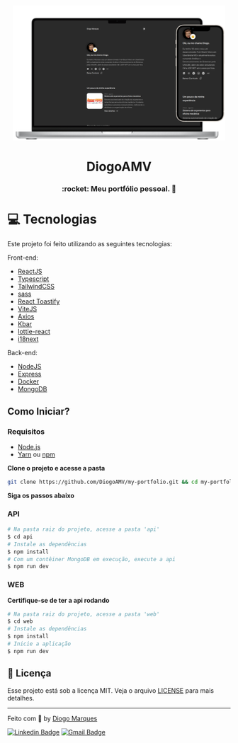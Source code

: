 <p align="center">
   <img src="preview.png" alt="portfolio" width="480px"/>
</p>

<h1 align="center">DiogoAMV</h1>

<h3 align="center">
  :rocket: Meu portfólio pessoal. 🚀
</h3>


# :computer: Tecnologias

Este projeto foi feito utilizando as seguintes tecnologias:

Front-end:
* [ReactJS](https://reactjs.org/)
* [Typescript](https://www.typescriptlang.org/)
* [TailwindCSS](https://tailwindcss.com/)
* [sass](https://sass-lang.com/)
* [React Toastify](https://www.npmjs.com/package/react-toastify)
* [ViteJS](https://vitejs.dev/)
* [Axios](https://axios-http.com/ptbr/docs/intro)
* [Kbar](https://kbar.vercel.app/)
* [lottie-react](https://lottiereact.com/)
* [i18next](https://www.i18next.com/)

Back-end:
* [NodeJS](https://nodejs.org/en)
* [Express](https://expressjs.com/)
* [Docker](https://www.docker.com/)
* [MongoDB](https://www.mongodb.com/)

## Como Iniciar?

### Requisitos

- [Node.js](https://nodejs.org/en/)
- [Yarn](https://classic.yarnpkg.com/) ou [npm](https://www.npmjs.com/package/npm)

**Clone o projeto e acesse a pasta**

```bash
git clone https://github.com/DiogoAMV/my-portfolio.git && cd my-portfolio
```

**Siga os passos abaixo**

### API

```bash
# Na pasta raiz do projeto, acesse a pasta 'api'
$ cd api
# Instale as dependências
$ npm install
# Com um contêiner MongoDB em execução, execute a api
$ npm run dev
```

### WEB

**Certifique-se de ter a api rodando**

```bash
# Na pasta raiz do projeto, acesse a pasta 'web'
$ cd web
# Instale as dependências
$ npm install
# Inicie a aplicação
$ npm run dev
```

## :memo: Licença

Esse projeto está sob a licença MIT. Veja o arquivo [LICENSE](LICENSE.md) para mais detalhes.

---

Feito com :purple_heart: by [Diogo Marques](https://github.com/DiogoAMV)

[![Linkedin Badge](https://img.shields.io/badge/-Diogo%20Marques-blue?style=flat-square&logo=Linkedin&logoColor=white&link=https://www.linkedin.com/in/diogomarques/)](https://www.linkedin.com/in/diogo-amv/) 
[![Gmail Badge](https://img.shields.io/badge/-contato.diogoamv@gmail.com-c14438?style=flat-square&logo=Gmail&logoColor=white&link=mailto:contato.diogoamv@gmail.com)](mailto:diogo.amv19@gmail.com)
